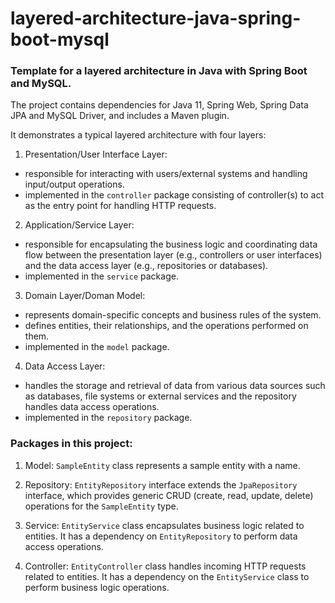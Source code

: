 # layered-architecture-java-spring-boot-mysql
### Template for a layered architecture in Java with Spring Boot and MySQL.

The project contains dependencies for Java 11, Spring Web, Spring Data JPA and MySQL Driver, and includes a Maven plugin.

It demonstrates a typical layered architecture with four layers:

1. Presentation/User Interface Layer:
- responsible for interacting with users/external systems and handling input/output operations.
- implemented in the ```controller``` package consisting of controller(s) to act as the entry point for handling HTTP requests.

2. Application/Service Layer:
- responsible for encapsulating the business logic and coordinating data flow between the presentation layer (e.g., controllers or user interfaces) and the data access layer (e.g., repositories or databases).
- implemented in the ```service``` package.

3. Domain Layer/Doman Model:
- represents domain-specific concepts and business rules of the system.
- defines entities, their relationships, and the operations performed on them.
- implemented in the ```model``` package.

4. Data Access Layer:
- handles the storage and retrieval of data from various data sources such as databases, file systems or external services and the repository handles data access operations.
- implemented in the ```repository``` package.

### Packages in this project:

1. Model: ```SampleEntity``` class represents a sample entity with a name.

2. Repository: ```EntityRepository``` interface extends the ```JpaRepository``` interface, which provides generic CRUD (create, read, update, delete) operations for the ```SampleEntity``` type.

3. Service: ```EntityService``` class encapsulates business logic related to entities. It has a dependency on ```EntityRepository``` to perform data access operations.

4. Controller: ```EntityController``` class handles incoming HTTP requests related to entities. It has a dependency on the ```EntityService``` class to perform business logic operations.
